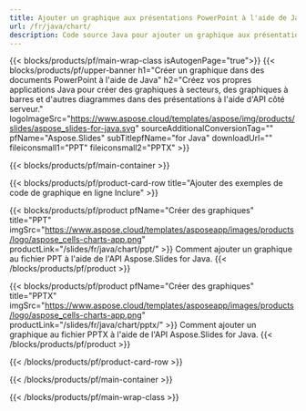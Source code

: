 ```yaml
---
title: Ajouter un graphique aux présentations PowerPoint à l'aide de Java
url: /fr/java/chart/
description: Code source Java pour ajouter un graphique aux présentations PowerPoint
---
```


{{< blocks/products/pf/main-wrap-class isAutogenPage="true">}}
{{< blocks/products/pf/upper-banner h1="Créer un graphique dans des documents PowerPoint à l'aide de Java" h2="Créez vos propres applications Java pour créer des graphiques à secteurs, des graphiques à barres et d'autres diagrammes dans des présentations à l'aide d'API côté serveur." logoImageSrc="https://www.aspose.cloud/templates/aspose/img/products/slides/aspose_slides-for-java.svg" sourceAdditionalConversionTag="" pfName="Aspose.Slides" subTitlepfName="for Java" downloadUrl="" fileiconsmall1="PPT" fileiconsmall2="PPTX" >}}

{{< blocks/products/pf/main-container >}}

{{< blocks/products/pf/product-card-row title="Ajouter des exemples de code de graphique en ligne Inclure" >}}

{{< blocks/products/pf/product pfName="Créer des graphiques" title="PPT" imgSrc="https://www.aspose.cloud/templates/asposeapp/images/products/logo/aspose_cells-charts-app.png" productLink="/slides/fr/java/chart/ppt/" >}}
Comment ajouter un graphique au fichier PPT à l'aide de l'API Aspose.Slides for Java.
{{< /blocks/products/pf/product >}}

{{< blocks/products/pf/product pfName="Créer des graphiques" title="PPTX" imgSrc="https://www.aspose.cloud/templates/asposeapp/images/products/logo/aspose_cells-charts-app.png" productLink="/slides/fr/java/chart/pptx/" >}}
Comment ajouter un graphique au fichier PPTX à l'aide de l'API Aspose.Slides for Java.
{{< /blocks/products/pf/product >}}



{{< /blocks/products/pf/product-card-row >}}

{{< /blocks/products/pf/main-container >}}
    
{{< /blocks/products/pf/main-wrap-class >}}